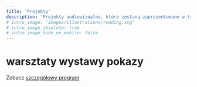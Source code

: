 ```yaml
---
title: 'Projekty'
description: 'Projekty audiowizualne, które zostaną zaprezentowane w trakcie wydarzenia'
# intro_image: "images/illustrations/reading.svg"
# intro_image_absolute: true
# intro_image_hide_on_mobile: false
---
```


# warsztaty wystawy pokazy

Zobacz [szczegółowy program](/program)